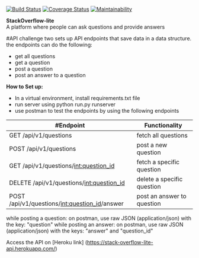[![Build Status](https://travis-ci.org/songoi/stackOverflowLite.svg?branch=dev-api)](https://travis-ci.org/songoi/stackOverflowLite) [![Coverage Status](https://coveralls.io/repos/github/songoi/stackOverflowLite/badge.svg?branch=dev-api)](https://coveralls.io/github/songoi/stackOverflowLite?branch=api-v1)    [![Maintainability](https://api.codeclimate.com/v1/badges/a99a88d28ad37a79dbf6/maintainability)](https://codeclimate.com/github/codeclimate/codeclimate/maintainability)  

**StackOverflow-lite**  
A platform where people can ask questions and provide answers

#API
challenge two sets up API endpoints that save data in a data structure. the endpoints can do the following:
 - get all questions
 - get a question
 - post a question
 - post an answer to a question

**How to Set up:**
- In a virtual environment, install requirements.txt file
- run server using python run.py runserver
- use postman to test the endpoints by using the following endpoints

 #Endpoint | Functionality
 -----------|------------|
 GET /api/v1/questions | fetch all questions
 POST /api/v1/questions | post a new question
 GET /api/v1/questions/<int:question_id> | fetch a specific question
 DELETE /api/v1/questions/<int:question_id> | delete a specific question
 POST /api/v1/questions/<int:question_id>/answer | post an answer to question


 while posting a question: on postman, use raw JSON (application/json) with the key: "question"
 while posting an answer: on postman, use raw JSON (application/json) with the keys: "answer" and "question_id"

 Access the API on [Heroku link] (https://stack-overflow-lite-api.herokuapp.com/)